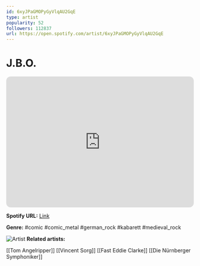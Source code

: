 ```yaml
---
id: 6xyJPaGMOPyGyVlqAU2GqE
type: artist
popularity: 52
followers: 112837
url: https://open.spotify.com/artist/6xyJPaGMOPyGyVlqAU2GqE
---
```

# J.B.O.

<iframe style="border-radius:12px" src="https://open.spotify.com/embed/artist/6xyJPaGMOPyGyVlqAU2GqE" width="100%" height="352" frameBorder="0" allowfullscreen="" allow="autoplay; clipboard-write; encrypted-media; fullscreen; picture-in-picture" loading="lazy"></iframe>

**Spotify URL:** [Link](https://open.spotify.com/artist/6xyJPaGMOPyGyVlqAU2GqE)

**Genre:**  #comic #comic_metal #german_rock #kabarett #medieval_rock

![Artist](https://i.scdn.co/image/ab6761610000e5eb5e36dabb566015fe9e205ec7)
**Related artists:**

[[Tom Angelripper]]
[[Vincent Sorg]]
[[Fast Eddie Clarke]]
[[Die Nürnberger Symphoniker]]
